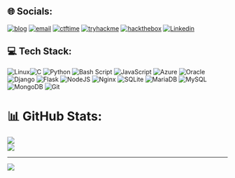 
## 🌐 Socials:

[![blog](https://img.shields.io/badge/My%20Portfolio-111827?logo=portfolio&logoColor=white)](https://redtrib3.in/)
[![email](https://img.shields.io/badge/ProtonMail-231850?logo=gmail&logoColor=white)](mailto:redtrib3@protonmail.com) 
[![ctftime](https://img.shields.io/badge/CTFTIME-E3000B?logo=ctftime&logoColor=white)](https://ctftime.org/user/158251) 
[![tryhackme](https://img.shields.io/badge/TryHackMe-212C42?logo=tryhackme&logoColor=white)](https://tryhackme.com/r/p/redtrib3) 
[![hackthebox](https://img.shields.io/badge/Hackthebox-A2EF08?logo=hackthebox&logoColor=black)](https://app.hackthebox.com/profile/409987) 
[![Linkedin](https://img.shields.io/badge/LinkedIn-1469C7?logo=linkedin&logoColor=black)](https://www.linkedin.com/in/anirudh-krishnaprasad
) 

## 💻 Tech Stack:
![Linux](https://img.shields.io/badge/linux-fcba03.svg?style=flat&logo=linux&logoColor=black)![C](https://img.shields.io/badge/c-%2300599C.svg?style=flat&logo=c&logoColor=white) ![Python](https://img.shields.io/badge/python-3670A0?style=flat&logo=python&logoColor=ffdd54) ![Bash Script](https://img.shields.io/badge/bash_script-%23121011.svg?style=flat&logo=gnu-bash&logoColor=white) ![JavaScript](https://img.shields.io/badge/javascript-%23323330.svg?style=flat&logo=javascript&logoColor=%23F7DF1E) ![Azure](https://img.shields.io/badge/azure-%230072C6.svg?style=flat&logo=microsoftazure&logoColor=white) ![Oracle](https://img.shields.io/badge/Oracle-F80000?style=flat&logo=oracle&logoColor=white) ![Django](https://img.shields.io/badge/django-%23092E20.svg?style=flat&logo=django&logoColor=white) ![Flask](https://img.shields.io/badge/flask-%23000.svg?style=flat&logo=flask&logoColor=white) ![NodeJS](https://img.shields.io/badge/node.js-6DA55F?style=flat&logo=node.js&logoColor=white) ![Nginx](https://img.shields.io/badge/nginx-%23009639.svg?style=flat&logo=nginx&logoColor=white) ![SQLite](https://img.shields.io/badge/sqlite-%2307405e.svg?style=flat&logo=sqlite&logoColor=white) ![MariaDB](https://img.shields.io/badge/MariaDB-003545?style=flat&logo=mariadb&logoColor=white) ![MySQL](https://img.shields.io/badge/mysql-4479A1.svg?style=flat&logo=mysql&logoColor=white) ![MongoDB](https://img.shields.io/badge/MongoDB-%234ea94b.svg?style=flat&logo=mongodb&logoColor=white) ![Git](https://img.shields.io/badge/git-%23F05033.svg?style=flat&logo=git&logoColor=white)
# 📊 GitHub Stats:
![](https://github-readme-stats.vercel.app/api?username=redtrib3&theme=dark&hide_border=false&include_all_commits=false&count_private=false)<br/>
![](https://github-readme-stats.vercel.app/api/top-langs/?username=redtrib3&theme=dark&hide_border=false&include_all_commits=false&count_private=false&layout=compact)

---
[![](https://visitcount.itsvg.in/api?id=redtrib3&icon=0&color=0)](https://visitcount.itsvg.in)

<!-- Proudly created with GPRM ( https://gprm.itsvg.in ) -->
